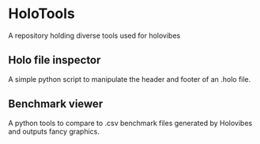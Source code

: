# HoloTools

A repository holding diverse tools used for holovibes

## Holo file inspector

A simple python script to manipulate the header and footer of an .holo file.

## Benchmark viewer

A python tools to compare to .csv benchmark files generated by Holovibes and outputs fancy graphics.